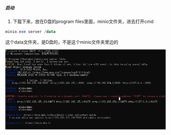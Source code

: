 ##### 启动

1. 下载下来，放在D盘的program files里面，minio文件夹，进去打开cmd
```powershell
minio.exe server /data
```
这个data文件夹，是D盘的，不是这个minio文件夹里边的

![image](../images/Snipaste_2022-07-01_23-37-12.png)